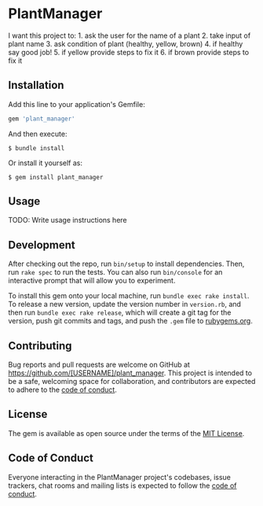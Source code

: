 # PlantManager

I want this project to:
    1. ask the user for the name of a plant
    2. take input of plant name
    3. ask condition of plant (healthy, yellow, brown)
    4. if healthy say good job!
    5. if yellow provide steps to fix it 
    6. if brown provide steps to fix it 

## Installation

Add this line to your application's Gemfile:

```ruby
gem 'plant_manager'
```

And then execute:

    $ bundle install

Or install it yourself as:

    $ gem install plant_manager

## Usage

TODO: Write usage instructions here

## Development

After checking out the repo, run `bin/setup` to install dependencies. Then, run `rake spec` to run the tests. You can also run `bin/console` for an interactive prompt that will allow you to experiment.

To install this gem onto your local machine, run `bundle exec rake install`. To release a new version, update the version number in `version.rb`, and then run `bundle exec rake release`, which will create a git tag for the version, push git commits and tags, and push the `.gem` file to [rubygems.org](https://rubygems.org).

## Contributing

Bug reports and pull requests are welcome on GitHub at https://github.com/[USERNAME]/plant_manager. This project is intended to be a safe, welcoming space for collaboration, and contributors are expected to adhere to the [code of conduct](https://github.com/[USERNAME]/plant_manager/blob/master/CODE_OF_CONDUCT.md).


## License

The gem is available as open source under the terms of the [MIT License](https://opensource.org/licenses/MIT).

## Code of Conduct

Everyone interacting in the PlantManager project's codebases, issue trackers, chat rooms and mailing lists is expected to follow the [code of conduct](https://github.com/[USERNAME]/plant_manager/blob/master/CODE_OF_CONDUCT.md).

